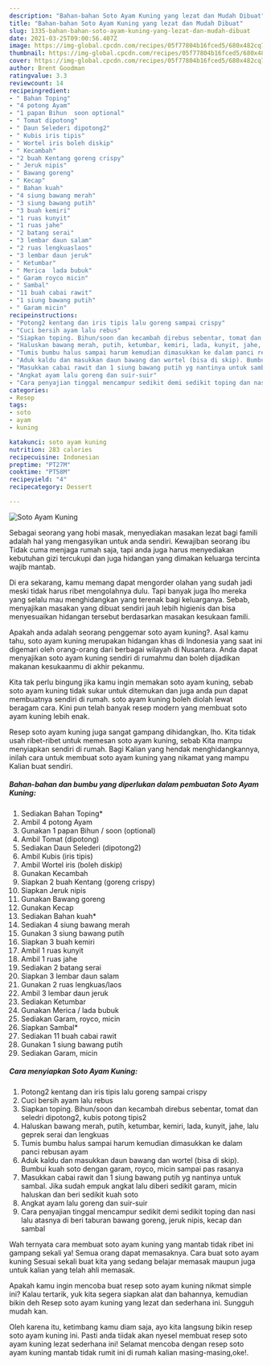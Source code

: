 ```yaml
---
description: "Bahan-bahan Soto Ayam Kuning yang lezat dan Mudah Dibuat"
title: "Bahan-bahan Soto Ayam Kuning yang lezat dan Mudah Dibuat"
slug: 1335-bahan-bahan-soto-ayam-kuning-yang-lezat-dan-mudah-dibuat
date: 2021-03-25T09:00:56.407Z
image: https://img-global.cpcdn.com/recipes/05f77804b16fced5/680x482cq70/soto-ayam-kuning-foto-resep-utama.jpg
thumbnail: https://img-global.cpcdn.com/recipes/05f77804b16fced5/680x482cq70/soto-ayam-kuning-foto-resep-utama.jpg
cover: https://img-global.cpcdn.com/recipes/05f77804b16fced5/680x482cq70/soto-ayam-kuning-foto-resep-utama.jpg
author: Brent Goodman
ratingvalue: 3.3
reviewcount: 14
recipeingredient:
- " Bahan Toping"
- "4 potong Ayam"
- "1 papan Bihun  soon optional"
- " Tomat dipotong"
- " Daun Selederi dipotong2"
- " Kubis iris tipis"
- " Wortel iris boleh diskip"
- " Kecambah"
- "2 buah Kentang goreng crispy"
- " Jeruk nipis"
- " Bawang goreng"
- " Kecap"
- " Bahan kuah"
- "4 siung bawang merah"
- "3 siung bawang putih"
- "3 buah kemiri"
- "1 ruas kunyit"
- "1 ruas jahe"
- "2 batang serai"
- "3 lembar daun salam"
- "2 ruas lengkuaslaos"
- "3 lembar daun jeruk"
- " Ketumbar"
- " Merica  lada bubuk"
- " Garam royco micin"
- " Sambal"
- "11 buah cabai rawit"
- "1 siung bawang putih"
- " Garam micin"
recipeinstructions:
- "Potong2 kentang dan iris tipis lalu goreng sampai crispy"
- "Cuci bersih ayam lalu rebus"
- "Siapkan toping. Bihun/soon dan kecambah direbus sebentar, tomat dan seledri dipotong2, kubis potong tipis2"
- "Haluskan bawang merah, putih, ketumbar, kemiri, lada, kunyit, jahe, lalu geprek serai dan lengkuas"
- "Tumis bumbu halus sampai harum kemudian dimasukkan ke dalam panci rebusan ayam"
- "Aduk kaldu dan masukkan daun bawang dan wortel (bisa di skip). Bumbui kuah soto dengan garam, royco, micin sampai pas rasanya"
- "Masukkan cabai rawit dan 1 siung bawang putih yg nantinya untuk sambal. Jika sudah empuk angkat lalu diberi sedikit garam, micin haluskan dan beri sedikit kuah soto"
- "Angkat ayam lalu goreng dan suir-suir"
- "Cara penyajian tinggal mencampur sedikit demi sedikit toping dan nasi lalu atasnya di beri taburan bawang goreng, jeruk nipis, kecap dan sambal"
categories:
- Resep
tags:
- soto
- ayam
- kuning

katakunci: soto ayam kuning 
nutrition: 283 calories
recipecuisine: Indonesian
preptime: "PT27M"
cooktime: "PT58M"
recipeyield: "4"
recipecategory: Dessert

---
```



![Soto Ayam Kuning](https://img-global.cpcdn.com/recipes/05f77804b16fced5/680x482cq70/soto-ayam-kuning-foto-resep-utama.jpg)

Sebagai seorang yang hobi masak, menyediakan masakan lezat bagi famili adalah hal yang mengasyikan untuk anda sendiri. Kewajiban seorang ibu Tidak cuma menjaga rumah saja, tapi anda juga harus menyediakan kebutuhan gizi tercukupi dan juga hidangan yang dimakan keluarga tercinta wajib mantab.

Di era  sekarang, kamu memang dapat mengorder olahan yang sudah jadi meski tidak harus ribet mengolahnya dulu. Tapi banyak juga lho mereka yang selalu mau menghidangkan yang terenak bagi keluarganya. Sebab, menyajikan masakan yang dibuat sendiri jauh lebih higienis dan bisa menyesuaikan hidangan tersebut berdasarkan masakan kesukaan famili. 



Apakah anda adalah seorang penggemar soto ayam kuning?. Asal kamu tahu, soto ayam kuning merupakan hidangan khas di Indonesia yang saat ini digemari oleh orang-orang dari berbagai wilayah di Nusantara. Anda dapat menyajikan soto ayam kuning sendiri di rumahmu dan boleh dijadikan makanan kesukaanmu di akhir pekanmu.

Kita tak perlu bingung jika kamu ingin memakan soto ayam kuning, sebab soto ayam kuning tidak sukar untuk ditemukan dan juga anda pun dapat membuatnya sendiri di rumah. soto ayam kuning boleh diolah lewat beragam cara. Kini pun telah banyak resep modern yang membuat soto ayam kuning lebih enak.

Resep soto ayam kuning juga sangat gampang dihidangkan, lho. Kita tidak usah ribet-ribet untuk memesan soto ayam kuning, sebab Kita mampu menyiapkan sendiri di rumah. Bagi Kalian yang hendak menghidangkannya, inilah cara untuk membuat soto ayam kuning yang nikamat yang mampu Kalian buat sendiri.

<!--inarticleads1-->

##### Bahan-bahan dan bumbu yang diperlukan dalam pembuatan Soto Ayam Kuning:

1. Sediakan  Bahan Toping*
1. Ambil 4 potong Ayam
1. Gunakan 1 papan Bihun / soon (optional)
1. Ambil  Tomat (dipotong)
1. Sediakan  Daun Selederi (dipotong2)
1. Ambil  Kubis (iris tipis)
1. Ambil  Wortel iris (boleh diskip)
1. Gunakan  Kecambah
1. Siapkan 2 buah Kentang (goreng crispy)
1. Siapkan  Jeruk nipis
1. Gunakan  Bawang goreng
1. Gunakan  Kecap
1. Sediakan  Bahan kuah*
1. Sediakan 4 siung bawang merah
1. Gunakan 3 siung bawang putih
1. Siapkan 3 buah kemiri
1. Ambil 1 ruas kunyit
1. Ambil 1 ruas jahe
1. Sediakan 2 batang serai
1. Siapkan 3 lembar daun salam
1. Gunakan 2 ruas lengkuas/laos
1. Ambil 3 lembar daun jeruk
1. Sediakan  Ketumbar
1. Gunakan  Merica / lada bubuk
1. Sediakan  Garam, royco, micin
1. Siapkan  Sambal*
1. Sediakan 11 buah cabai rawit
1. Gunakan 1 siung bawang putih
1. Sediakan  Garam, micin




<!--inarticleads2-->

##### Cara menyiapkan Soto Ayam Kuning:

1. Potong2 kentang dan iris tipis lalu goreng sampai crispy
1. Cuci bersih ayam lalu rebus
1. Siapkan toping. Bihun/soon dan kecambah direbus sebentar, tomat dan seledri dipotong2, kubis potong tipis2
1. Haluskan bawang merah, putih, ketumbar, kemiri, lada, kunyit, jahe, lalu geprek serai dan lengkuas
1. Tumis bumbu halus sampai harum kemudian dimasukkan ke dalam panci rebusan ayam
1. Aduk kaldu dan masukkan daun bawang dan wortel (bisa di skip). Bumbui kuah soto dengan garam, royco, micin sampai pas rasanya
1. Masukkan cabai rawit dan 1 siung bawang putih yg nantinya untuk sambal. Jika sudah empuk angkat lalu diberi sedikit garam, micin haluskan dan beri sedikit kuah soto
1. Angkat ayam lalu goreng dan suir-suir
1. Cara penyajian tinggal mencampur sedikit demi sedikit toping dan nasi lalu atasnya di beri taburan bawang goreng, jeruk nipis, kecap dan sambal




Wah ternyata cara membuat soto ayam kuning yang mantab tidak ribet ini gampang sekali ya! Semua orang dapat memasaknya. Cara buat soto ayam kuning Sesuai sekali buat kita yang sedang belajar memasak maupun juga untuk kalian yang telah ahli memasak.

Apakah kamu ingin mencoba buat resep soto ayam kuning nikmat simple ini? Kalau tertarik, yuk kita segera siapkan alat dan bahannya, kemudian bikin deh Resep soto ayam kuning yang lezat dan sederhana ini. Sungguh mudah kan. 

Oleh karena itu, ketimbang kamu diam saja, ayo kita langsung bikin resep soto ayam kuning ini. Pasti anda tiidak akan nyesel membuat resep soto ayam kuning lezat sederhana ini! Selamat mencoba dengan resep soto ayam kuning mantab tidak rumit ini di rumah kalian masing-masing,oke!.

